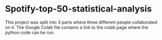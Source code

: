 # Spotify-top-50-statistical-analysis

This project was split into 3 parts where three different people collaborated on it.
The Google Colab file contains a link to the colab page where the python code can be run.
